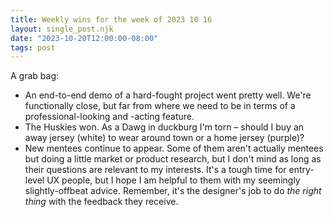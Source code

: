 ```yaml
---
title: Weekly wins for the week of 2023 10 16
layout: single_post.njk
date: "2023-10-20T12:00:00-08:00"
tags: post
---
```

A grab bag:
- An end-to-end demo of a hard-fought project went pretty well. We're functionally close, but far from where we need to be in terms of a professional-looking and -acting feature.
- The Huskies won. As a Dawg in duckburg I'm torn – should I buy an away jersey (white) to wear around town or a home jersey (purple)?
- New mentees continue to appear. Some of them aren't actually mentees but doing a little market or product research, but I don't mind as long as their questions are relevant to my interests. It's a tough time for entry-level UX people, but I hope I am helpful to them with my seemingly slightly-offbeat advice. Remember, it's the designer's job to do _the right thing_ with the feedback they receive.
